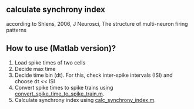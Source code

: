 ## calculate synchrony index 
according to Shlens, 2006, J Neurosci, The structure of multi-neuron firing patterns

## How to use (Matlab version)?
1. Load spike times of two cells
2. Decide max time 
3. Decide time bin (dt). For this, check inter-spike intervals (ISI) and choose dt << ISI
4. Convert spike times to spike trains using [convert_spike_time_to_spike_train.m](convert_spike_time_to_spike_train.m).
5. Calculate synchrony index using [calc_synchrony_index.m](calc_synchrony_index.m).
